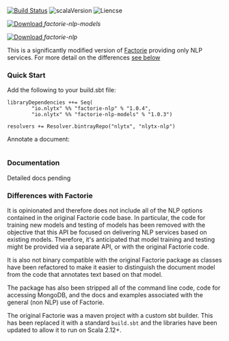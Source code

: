 [![Build Status](https://travis-ci.org/nlytx/factorie-nlp.svg?branch=master)](https://travis-ci.org/nlytx/factorie-nlp) ![scalaVersion](https://img.shields.io/badge/scala-2.12.3-red.svg) ![Liencse](https://img.shields.io/badge/License-Apache%202.0-lightgrey.svg)

[ ![Download](https://api.bintray.com/packages/nlytx/nlytx-nlp/factorie-nlp-models/images/download.svg) ](https://bintray.com/nlytx/nlytx-nlp/factorie-nlp-models/_latestVersion) *factorie-nlp-models*

[ ![Download](https://api.bintray.com/packages/nlytx/nlytx-nlp/factorie-nlp/images/download.svg) ](https://bintray.com/nlytx/nlytx-nlp/factorie-nlp/_latestVersion) *factorie-nlp*


This is a significantly modified version of [Factorie](https://github.com/factorie/factorie) providing only NLP services. For more detail on the differences [see below](#diffs)

### Quick Start

Add the following to your build.sbt file:

```sbtshell
libraryDependencies ++= Seq(
        "io.nlytx" %% "factorie-nlp" % "1.0.4",
        "io.nlytx" %% "factorie-nlp-models" % "1.0.3")

resolvers += Resolver.bintrayRepo("nlytx", "nlytx-nlp")
```

Annotate a document:

```scala

```

### Documentation

Detailed docs pending

### Differences with Factorie<a name="diffs"></a>

It is opinionated and therefore does not include all of the NLP options contained in the original Factorie code base. In particular, the code for training new models and testing of models has been removed with the objective that this API be focused on delivering NLP services based on existing models. Therefore, it's anticipated that model training and testing might be provided via a separate API, or with the original Factorie code.

It is also not binary compatible with the original Factorie package as classes have been refactored to make it easier to distinguish the document model from the code that annotates text based on that model.

The package has also been stripped all of the command line code, code for accessing MongoDB, and the docs and examples associated with the general (non NLP) use of Factorie.

The original Factorie was a maven project with a custom sbt builder. This has been replaced it with a standard ```build.sbt```
and the libraries have been updated to allow it to run on Scala 2.12+.





